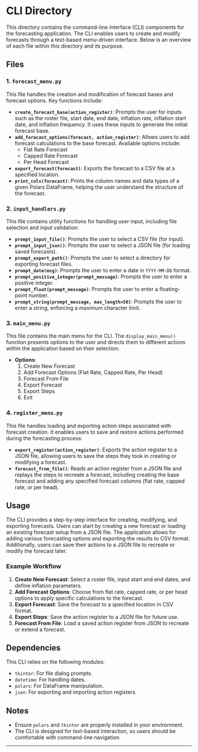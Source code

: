 # CLI Directory

This directory contains the command-line interface (CLI) components for the forecasting application. The CLI enables users to create and modify forecasts through a text-based menu-driven interface. Below is an overview of each file within this directory and its purpose.

## Files

### 1. `forecast_menu.py`

This file handles the creation and modification of forecast bases and forecast options. Key functions include:

- **`create_forecast_base(action_register)`**: Prompts the user for inputs such as the roster file, start date, end date, inflation rate, inflation start date, and inflation frequency. It uses these inputs to generate the initial forecast base.
- **`add_forecast_options(forecast, action_register)`**: Allows users to add forecast calculations to the base forecast. Available options include:
  - Flat Rate Forecast
  - Capped Rate Forecast
  - Per Head Forecast
- **`export_forecast(forecast)`**: Exports the forecast to a CSV file at a specified location.
- **`print_cols(forecast)`**: Prints the column names and data types of a given Polars DataFrame, helping the user understand the structure of the forecast.

### 2. `input_handlers.py`

This file contains utility functions for handling user input, including file selection and input validation:

- **`prompt_input_file()`**: Prompts the user to select a CSV file (for input).
- **`prompt_input_json()`**: Prompts the user to select a JSON file (for loading saved forecasts).
- **`prompt_export_path()`**: Prompts the user to select a directory for exporting forecast files.
- **`prompt_date(msg)`**: Prompts the user to enter a date in `YYYY-MM-DD` format.
- **`prompt_positive_integer(prompt_message)`**: Prompts the user to enter a positive integer.
- **`prompt_float(prompt_message)`**: Prompts the user to enter a floating-point number.
- **`prompt_string(prompt_message, max_length=50)`**: Prompts the user to enter a string, enforcing a maximum character limit.

### 3. `main_menu.py`

This file contains the main menu for the CLI. The `display_main_menu()` function presents options to the user and directs them to different actions within the application based on their selection:

- **Options**:
  1. Create New Forecast
  2. Add Forecast Options (Flat Rate, Capped Rate, Per Head)
  3. Forecast From File
  4. Export Forecast
  5. Export Steps
  6. Exit

### 4. `register_menu.py`

This file handles loading and exporting action steps associated with forecast creation. It enables users to save and restore actions performed during the forecasting process:

- **`export_register(action_register)`**: Exports the action register to a JSON file, allowing users to save the steps they took in creating or modifying a forecast.
- **`forecast_from_file()`**: Reads an action register from a JSON file and replays the steps to recreate a forecast, including creating the base forecast and adding any specified forecast columns (flat rate, capped rate, or per head).

## Usage

The CLI provides a step-by-step interface for creating, modifying, and exporting forecasts. Users can start by creating a new forecast or loading an existing forecast setup from a JSON file. The application allows for adding various forecasting options and exporting the results to CSV format. Additionally, users can save their actions to a JSON file to recreate or modify the forecast later.

### Example Workflow

1. **Create New Forecast**: Select a roster file, input start and end dates, and define inflation parameters.
2. **Add Forecast Options**: Choose from flat rate, capped rate, or per head options to apply specific calculations to the forecast.
3. **Export Forecast**: Save the forecast to a specified location in CSV format.
4. **Export Steps**: Save the action register to a JSON file for future use.
5. **Forecast From File**: Load a saved action register from JSON to recreate or extend a forecast.

## Dependencies

This CLI relies on the following modules:
- `tkinter`: For file dialog prompts.
- `datetime`: For handling dates.
- `polars`: For DataFrame manipulation.
- `json`: For exporting and importing action registers.

## Notes

- Ensure `polars` and `tkinter` are properly installed in your environment.
- The CLI is designed for text-based interaction, so users should be comfortable with command-line navigation.

---
